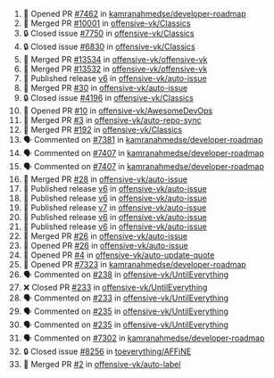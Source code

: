 <!--START_SECTION:activity-->
1. 💪 Opened PR [#7462](https://github.com/kamranahmedse/developer-roadmap/pull/7462) in [kamranahmedse/developer-roadmap](https://github.com/kamranahmedse/developer-roadmap)
2. 🎉 Merged PR [#10001](https://github.com/offensive-vk/Classics/pull/10001) in [offensive-vk/Classics](https://github.com/offensive-vk/Classics)
3. 🔒 Closed issue [#7750](https://github.com/offensive-vk/Classics/issues/7750) in [offensive-vk/Classics](https://github.com/offensive-vk/Classics)
4. 🔒 Closed issue [#6830](https://github.com/offensive-vk/Classics/issues/6830) in [offensive-vk/Classics](https://github.com/offensive-vk/Classics)
5. 🎉 Merged PR [#13534](https://github.com/offensive-vk/offensive-vk/pull/13534) in [offensive-vk/offensive-vk](https://github.com/offensive-vk/offensive-vk)
6. 🎉 Merged PR [#13532](https://github.com/offensive-vk/offensive-vk/pull/13532) in [offensive-vk/offensive-vk](https://github.com/offensive-vk/offensive-vk)
7. 🚀 Published release [v6](https://github.com/offensive-vk/auto-issue/releases/tag/v6) in [offensive-vk/auto-issue](https://github.com/offensive-vk/auto-issue)
8. 🎉 Merged PR [#30](https://github.com/offensive-vk/auto-issue/pull/30) in [offensive-vk/auto-issue](https://github.com/offensive-vk/auto-issue)
9. 🔒 Closed issue [#4196](https://github.com/offensive-vk/Classics/issues/4196) in [offensive-vk/Classics](https://github.com/offensive-vk/Classics)
10. 💪 Opened PR [#10](https://github.com/offensive-vk/AwesomeDevOps/pull/10) in [offensive-vk/AwesomeDevOps](https://github.com/offensive-vk/AwesomeDevOps)
11. 🎉 Merged PR [#3](https://github.com/offensive-vk/auto-repo-sync/pull/3) in [offensive-vk/auto-repo-sync](https://github.com/offensive-vk/auto-repo-sync)
12. 🎉 Merged PR [#192](https://github.com/offensive-vk/Classics/pull/192) in [offensive-vk/Classics](https://github.com/offensive-vk/Classics)
13. 🗣 Commented on [#7381](https://github.com/kamranahmedse/developer-roadmap/issues/7381#issuecomment-2406457498) in [kamranahmedse/developer-roadmap](https://github.com/kamranahmedse/developer-roadmap)
14. 🗣 Commented on [#7407](https://github.com/kamranahmedse/developer-roadmap/issues/7407#issuecomment-2406445693) in [kamranahmedse/developer-roadmap](https://github.com/kamranahmedse/developer-roadmap)
15. 🗣 Commented on [#7407](https://github.com/kamranahmedse/developer-roadmap/issues/7407#issuecomment-2406413184) in [kamranahmedse/developer-roadmap](https://github.com/kamranahmedse/developer-roadmap)
16. 🎉 Merged PR [#28](https://github.com/offensive-vk/auto-issue/pull/28) in [offensive-vk/auto-issue](https://github.com/offensive-vk/auto-issue)
17. 🚀 Published release [v6](https://github.com/offensive-vk/auto-issue/releases/tag/v6) in [offensive-vk/auto-issue](https://github.com/offensive-vk/auto-issue)
18. 🚀 Published release [v6](https://github.com/offensive-vk/auto-issue/releases/tag/v6) in [offensive-vk/auto-issue](https://github.com/offensive-vk/auto-issue)
19. 🚀 Published release [v7](https://github.com/offensive-vk/auto-issue/releases/tag/v7) in [offensive-vk/auto-issue](https://github.com/offensive-vk/auto-issue)
20. 🚀 Published release [v6](https://github.com/offensive-vk/auto-issue/releases/tag/v6) in [offensive-vk/auto-issue](https://github.com/offensive-vk/auto-issue)
21. 🚀 Published release [v6](https://github.com/offensive-vk/auto-issue/releases/tag/v6) in [offensive-vk/auto-issue](https://github.com/offensive-vk/auto-issue)
22. 🎉 Merged PR [#26](https://github.com/offensive-vk/auto-issue/pull/26) in [offensive-vk/auto-issue](https://github.com/offensive-vk/auto-issue)
23. 💪 Opened PR [#26](https://github.com/offensive-vk/auto-issue/pull/26) in [offensive-vk/auto-issue](https://github.com/offensive-vk/auto-issue)
24. 💪 Opened PR [#4](https://github.com/offensive-vk/auto-update-quote/pull/4) in [offensive-vk/auto-update-quote](https://github.com/offensive-vk/auto-update-quote)
25. 💪 Opened PR [#7323](https://github.com/kamranahmedse/developer-roadmap/pull/7323) in [kamranahmedse/developer-roadmap](https://github.com/kamranahmedse/developer-roadmap)
26. 🗣 Commented on [#238](https://github.com/offensive-vk/UntilEverything/pull/238#issuecomment-2391660950) in [offensive-vk/UntilEverything](https://github.com/offensive-vk/UntilEverything)
27. ❌ Closed PR [#233](https://github.com/offensive-vk/UntilEverything/pull/233) in [offensive-vk/UntilEverything](https://github.com/offensive-vk/UntilEverything)
28. 🗣 Commented on [#233](https://github.com/offensive-vk/UntilEverything/pull/233#issuecomment-2391653724) in [offensive-vk/UntilEverything](https://github.com/offensive-vk/UntilEverything)
29. 🗣 Commented on [#235](https://github.com/offensive-vk/UntilEverything/pull/235#issuecomment-2391648517) in [offensive-vk/UntilEverything](https://github.com/offensive-vk/UntilEverything)
30. 🗣 Commented on [#235](https://github.com/offensive-vk/UntilEverything/pull/235#issuecomment-2391647614) in [offensive-vk/UntilEverything](https://github.com/offensive-vk/UntilEverything)
31. 🗣 Commented on [#7302](https://github.com/kamranahmedse/developer-roadmap/issues/7302#issuecomment-2391603606) in [kamranahmedse/developer-roadmap](https://github.com/kamranahmedse/developer-roadmap)
32. 🔒 Closed issue [#8256](https://github.com/toeverything/AFFiNE/issues/8256) in [toeverything/AFFiNE](https://github.com/toeverything/AFFiNE)
33. 🎉 Merged PR [#2](https://github.com/offensive-vk/auto-label/pull/2) in [offensive-vk/auto-label](https://github.com/offensive-vk/auto-label)
<!--END_SECTION:activity-->
